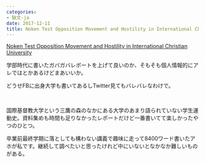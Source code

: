 ```yaml
---
categories:
- 駄文-ja
date: 2017-12-11
title: Noken Test Opposition Movement and Hostility in International Christian University
---
```


[Noken Test Opposition Movement and Hostility in International Christian University](http://walterinsect.files.wordpress.com/2017/12/noken.pdf)

学部時代に書いたガバガバレポートを上げて良いのか、そもそも個人情報的にアレではとかあるけどまあいいか。

どうせFBに出身大学も書いてあるしTwitter見てもバレバレなわけで。

 

国際基督教大学という三鷹の森のなかにある大学のあまり語られていない学生運動史。資料集めも時間も足りなかったレポートだけど一番書いてて楽しかったやつのひとつ。

卒業前最終学期に落としても構わない講義で趣味に走って8400ワード書いたアホが私です。継続して調べたいと思ったけれど中にいないとなかなか難しいものがある。
